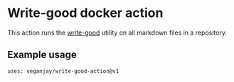 # Write-good docker action

This action runs the [write-good](https://github.com/btford/write-good) utility on all markdown files in a repository.


## Example usage

```
uses: veganjay/write-good-action@v1
```
